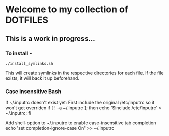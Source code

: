 # Welcome to my collection of DOTFILES

## This is a work in progress...

### To install - 
`./install_symlinks.sh`

This will create symlinks in the respective directories for each file. If the file exists, it will back it up beforehand.

### Case Insensitive Bash 
If ~/.inputrc doesn't exist yet: First include the original /etc/inputrc
so it won't get overriden
if [ ! -a ~/.inputrc ]; then echo '$include /etc/inputrc' > ~/.inputrc; fi

 Add shell-option to ~/.inputrc to enable case-insensitive tab completion
echo 'set completion-ignore-case On' >> ~/.inputrc
